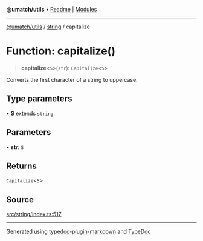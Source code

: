 **@umatch/utils** • [Readme](../../index.md) \| [Modules](../../modules.md)

***

[@umatch/utils](../../modules.md) / [string](../index.md) / capitalize

# Function: capitalize()

> **capitalize**\<`S`\>(`str`): `Capitalize`\<`S`\>

Converts the first character of a string to uppercase.

## Type parameters

• **S** extends `string`

## Parameters

• **str**: `S`

## Returns

`Capitalize`\<`S`\>

## Source

[src/string/index.ts:517](https://github.com/umatch-oficial/utils/blob/ed8915b/src/string/index.ts#L517)

***

Generated using [typedoc-plugin-markdown](https://www.npmjs.com/package/typedoc-plugin-markdown) and [TypeDoc](https://typedoc.org/)
